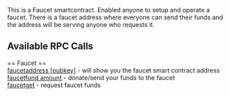 This is a Faucet smartcontract. Enabled anyone to setup and operate a faucet. There is a faucet address where everyone can send their funds and the address will be serving anyone who requests it.

## Available RPC Calls

== Faucet ==  
[faucetaddress [pubkey]](./faucetaddress.md) - will show you the faucet smart contract address  
[faucetfund amount](./faucetfund.md) - donate/send your funds to the faucet  
[faucetget](./faucetget) - request faucet funds  


